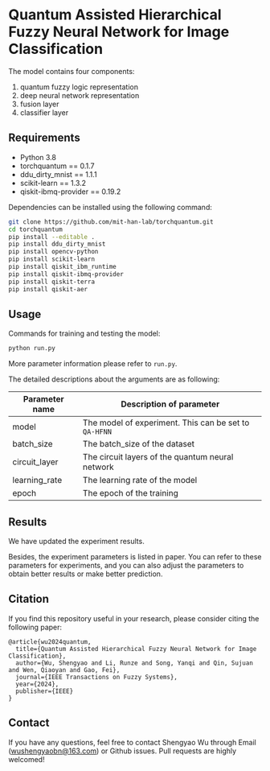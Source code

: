 # Quantum Assisted Hierarchical Fuzzy Neural Network for Image Classification


The model contains four components:
1. quantum fuzzy logic representation
2. deep neural network representation
3. fusion layer
4. classifier layer

## Requirements

- Python 3.8
- torchquantum == 0.1.7
- ddu_dirty_mnist == 1.1.1
- scikit-learn == 1.3.2
- qiskit-ibmq-provider == 0.19.2

Dependencies can be installed using the following command:
```bash
git clone https://github.com/mit-han-lab/torchquantum.git
cd torchquantum
pip install --editable .
pip install ddu_dirty_mnist
pip install opencv-python
pip install scikit-learn
pip install qiskit_ibm_runtime
pip install qiskit-ibmq-provider
pip install qiskit-terra
pip install qiskit-aer

```

## Usage

Commands for training and testing the model:

```bash
python run.py
```

More parameter information please refer to `run.py`.


The detailed descriptions about the arguments are as following:

| Parameter name | Description of parameter |
| --- | --- |
| model | The model of experiment. This can be set to `QA-HFNN`|
| batch_size           | The batch_size of the dataset                                             |
| circuit_layer      | The circuit layers of the quantum neural network    |
| learning_rate      | The learning rate of the model                  |
| epoch       | The epoch of the training




## <span id="resultslink">Results</span>

We have updated the experiment results.

Besides, the experiment parameters is listed in paper. You can refer to these parameters for experiments, and you can also adjust the parameters to obtain better results or make better prediction.


## <span id="citelink">Citation</span>
If you find this repository useful in your research, please consider citing the following paper:

```
@article{wu2024quantum,
  title={Quantum Assisted Hierarchical Fuzzy Neural Network for Image Classification},
  author={Wu, Shengyao and Li, Runze and Song, Yanqi and Qin, Sujuan and Wen, Qiaoyan and Gao, Fei},
  journal={IEEE Transactions on Fuzzy Systems},
  year={2024},
  publisher={IEEE}
}
```

## Contact
If you have any questions, feel free to contact Shengyao Wu through Email (wushengyaobn@163.com) or Github issues. Pull requests are highly welcomed!


